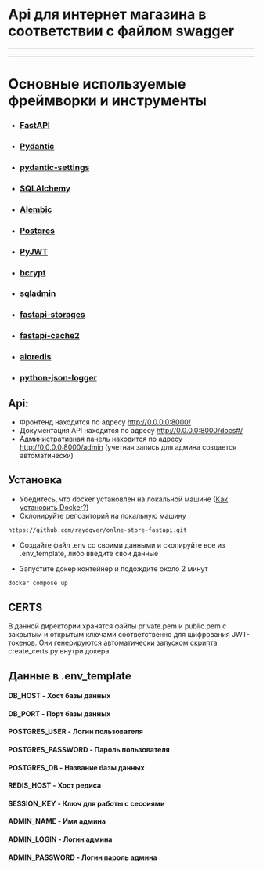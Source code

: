 # Api для интернет магазина в соответствии с файлом swagger
___

___
# Основные используемые фреймворки и инструменты

* ### [FastAPI](https://fastapi.tiangolo.com/)
* ### [Pydantic](https://docs.pydantic.dev/latest/)
* ### [pydantic-settings](https://docs.pydantic.dev/latest/concepts/pydantic_settings/)
* ### [SQLAlchemy](https://www.sqlalchemy.org/)
* ### [Alembic](https://alembic.sqlalchemy.org/en/latest/)
* ### [Postgres](https://www.postgresql.org/)
* ### [PyJWT](https://pypi.org/project/PyJWT/)
* ### [bcrypt](https://pypi.org/project/bcrypt/)
* ### [sqladmin](https://aminalaee.dev/sqladmin/)
* ### [fastapi-storages](https://aminalaee.dev/fastapi-storages/)
* ### [fastapi-cache2](https://pypi.org/project/fastapi-cache2/)
* ### [aioredis](https://aioredis.readthedocs.io/en/latest/)
* ### [python-json-logger](https://pypi.org/project/python-json-logger/)

## Api:
* Фронтенд находится по адресу http://0.0.0.0:8000/
* Документация API находится по адресу http://0.0.0.0:8000/docs#/
* Административная панель находится по адресу http://0.0.0.0:8000/admin (учетная запись для админа создается автоматически)


## Установка

* Убедитесь, что docker установлен на локальной машине ([Как установить Docker?](https://docs.docker.com/get-started/get-docker/))
* Склонируйте репозиторий на локальную машину
```sh
https://github.com/raydqver/onlne-store-fastapi.git
```

* Создайте файл .env co своими данными и скопируйте все из .env_template,
либо введите свои данные

* Запустите докер контейнер и подождите около 2 минут
```sh
docker compose up
```

## CERTS
В данной директории хранятся файлы private.pem и public.pem с 
закрытым и открытым ключами соответственно для шифрования JWT-токенов. 
Они генерируются автоматически запуском скрипта create_certs.py внутри докера.

## Данные в .env_template

#### DB_HOST - Хост базы данных
#### DB_PORT - Порт базы данных
#### POSTGRES_USER - Логин пользователя 
#### POSTGRES_PASSWORD - Пароль пользователя
#### POSTGRES_DB - Название базы данных

#### REDIS_HOST - Хост редиса

#### SESSION_KEY - Ключ для работы с сессиями

#### ADMIN_NAME - Имя админа
#### ADMIN_LOGIN - Логин админа
#### ADMIN_PASSWORD - Логин пароль админа

